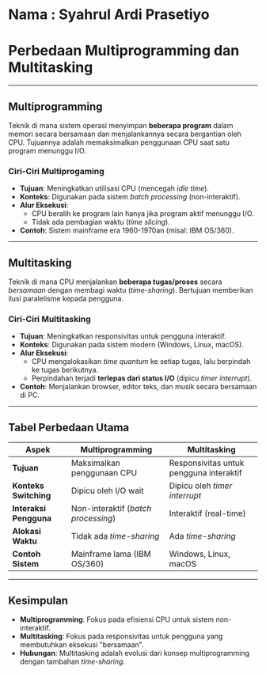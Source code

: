 # Nama : Syahrul Ardi Prasetiyo

# Perbedaan Multiprogramming dan Multitasking

---

## **Multiprogramming** 
Teknik di mana sistem operasi menyimpan **beberapa program** dalam memori secara bersamaan dan menjalankannya secara bergantian oleh CPU. Tujuannya adalah memaksimalkan penggunaan CPU saat satu program menunggu I/O.

### Ciri-Ciri Multiprogaming  
- **Tujuan**: Meningkatkan utilisasi CPU (mencegah *idle time*).  
- **Konteks**: Digunakan pada sistem *batch processing* (non-interaktif).  
- **Alur Eksekusi**:  
  - CPU beralih ke program lain hanya jika program aktif menunggu I/O.  
  - Tidak ada pembagian waktu (*time slicing*).  
- **Contoh**: Sistem mainframe era 1960-1970an (misal: IBM OS/360).

---

## **Multitasking** 
Teknik di mana CPU menjalankan **beberapa tugas/proses** secara *bersamaan* dengan membagi waktu (*time-sharing*). Bertujuan memberikan ilusi paralelisme kepada pengguna.

### Ciri-Ciri Multitasking
- **Tujuan**: Meningkatkan responsivitas untuk pengguna interaktif.  
- **Konteks**: Digunakan pada sistem modern (Windows, Linux, macOS).  
- **Alur Eksekusi**:  
  - CPU mengalokasikan *time quantum* ke setiap tugas, lalu berpindah ke tugas berikutnya.  
  - Perpindahan terjadi **terlepas dari status I/O** (dipicu *timer interrupt*).  
- **Contoh**: Menjalankan browser, editor teks, dan musik secara bersamaan di PC.

---

## Tabel Perbedaan Utama  
| **Aspek**               | Multiprogramming                          | Multitasking                          |  
|-------------------------|-------------------------------------------|----------------------------------------|  
| **Tujuan**              | Maksimalkan penggunaan CPU              | Responsivitas untuk pengguna interaktif |  
| **Konteks Switching**   | Dipicu oleh I/O wait                     | Dipicu oleh *timer interrupt*          |  
| **Interaksi Pengguna**  | Non-interaktif (*batch processing*)      | Interaktif (real-time)                 |  
| **Alokasi Waktu**       | Tidak ada *time-sharing*                 | Ada *time-sharing*                     |  
| **Contoh Sistem**       | Mainframe lama (IBM OS/360)              | Windows, Linux, macOS                 |  

---

## Kesimpulan  
- **Multiprogramming**: Fokus pada efisiensi CPU untuk sistem non-interaktif.  
- **Multitasking**: Fokus pada responsivitas untuk pengguna yang membutuhkan eksekusi "bersamaan".  
- **Hubungan**: Multitasking adalah evolusi dari konsep multiprogramming dengan tambahan *time-sharing*.  
